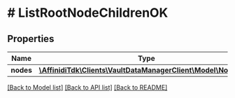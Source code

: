 # # ListRootNodeChildrenOK

## Properties

Name | Type | Description | Notes
------------ | ------------- | ------------- | -------------
**nodes** | [**\AffinidiTdk\Clients\VaultDataManagerClient\Model\NodeDto[]**](NodeDto.md) |  | [optional]

[[Back to Model list]](../../README.md#models) [[Back to API list]](../../README.md#endpoints) [[Back to README]](../../README.md)

